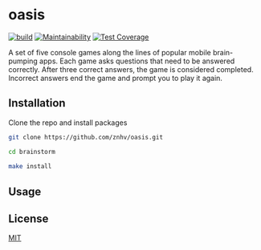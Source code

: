 # oasis

[![build](https://github.com/znhv/oasis/actions/workflows/build.yml/badge.svg)](https://github.com/znhv/oasis/actions/workflows/build.yml) [![Maintainability](https://api.codeclimate.com/v1/badges/2bb66c194e439ea25c08/maintainability)](https://codeclimate.com/github/notabu/python-project-lvl1/maintainability) [![Test Coverage](https://api.codeclimate.com/v1/badges/2bb66c194e439ea25c08/test_coverage)](https://codeclimate.com/github/notabu/python-project-lvl1/test_coverage) 


A set of five console games along the lines of popular mobile brain-pumping apps. Each game asks questions that need to be answered correctly. After three correct answers, the game is considered completed. Incorrect answers end the game and prompt you to play it again.


## Installation

Clone the repo and install packages
```sh
git clone https://github.com/znhv/oasis.git

cd brainstorm
   
make install
```
   
## Usage



## License
[MIT](https://github.com/znhv/brain-games/blob/main/LICENSE)